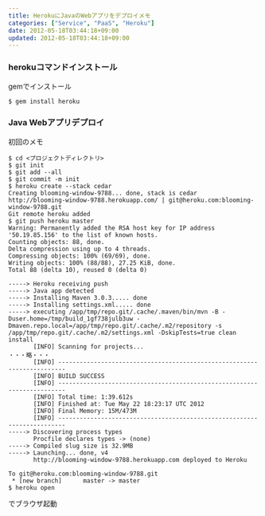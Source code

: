 ```yaml
---
title: HerokuにJavaのWebアプリをデプロイメモ
categories: ["Service", "PaaS", "Heroku"]
date: 2012-05-18T03:44:18+09:00
updated: 2012-05-18T03:44:18+09:00
---
```


### herokuコマンドインストール
gemでインストール

    $ gem install heroku

### Java Webアプリデプロイ

初回のメモ

    $ cd <プロジェクトディレクトリ>
    $ git init
    $ git add --all
    $ git commit -m init
    $ heroku create --stack cedar
    Creating blooming-window-9788... done, stack is cedar
    http://blooming-window-9788.herokuapp.com/ | git@heroku.com:blooming-window-9788.git
    Git remote heroku added
    $ git push heroku master
    Warning: Permanently added the RSA host key for IP address '50.19.85.156' to the list of known hosts.
    Counting objects: 88, done.
    Delta compression using up to 4 threads.
    Compressing objects: 100% (69/69), done.
    Writing objects: 100% (88/88), 27.25 KiB, done.
    Total 88 (delta 10), reused 0 (delta 0)
    
    -----> Heroku receiving push
    -----> Java app detected
    -----> Installing Maven 3.0.3..... done
    -----> Installing settings.xml..... done
    -----> executing /app/tmp/repo.git/.cache/.maven/bin/mvn -B -Duser.home=/tmp/build_1gf738julb3uw -Dmaven.repo.local=/app/tmp/repo.git/.cache/.m2/repository -s /app/tmp/repo.git/.cache/.m2/settings.xml -DskipTests=true clean install
           [INFO] Scanning for projects...
    ・・・略・・・
           [INFO] ------------------------------------------------------------------------
           [INFO] BUILD SUCCESS
           [INFO] ------------------------------------------------------------------------
           [INFO] Total time: 1:39.612s
           [INFO] Finished at: Tue May 22 18:23:17 UTC 2012
           [INFO] Final Memory: 15M/473M
           [INFO] ------------------------------------------------------------------------
    -----> Discovering process types
           Procfile declares types -> (none)
    -----> Compiled slug size is 32.9MB
    -----> Launching... done, v4
           http://blooming-window-9788.herokuapp.com deployed to Heroku
    
    To git@heroku.com:blooming-window-9788.git
     * [new branch]      master -> master
    $ heroku open

 
でブラウザ起動
